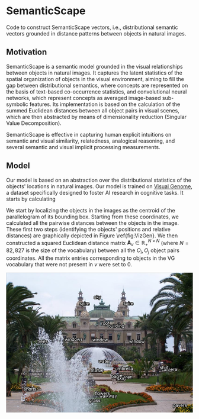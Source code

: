 # SemanticScape
Code to construct SemanticScape vectors, i.e., distributional semantic vectors grounded in distance patterns between objects in natural images.

## Motivation
SemanticScape is a semantic model grounded in the visual relationships between objects in natural images. It captures the latent statistics of the spatial organization of objects in the visual environment, aiming to fill the gap between distributional semantics, where concepts are represented on the basis of text-based co-occurrence statistics, and convolutional neural networks, which represent concepts as averaged image-based sub-symbolic features. Its implementation is based on the calculation of the summed Euclidean distances between all object pairs in visual scenes, which are then abstracted by means of dimensionality reduction (Singular Value Decomposition). 

SemanticScape is effective in capturing human explicit intuitions on semantic and visual similarity, relatedness, analogical reasoning, and several semantic and visual implicit processing measurements.

## Model
Our model is based on an abstraction over the distributional statistics of the objects' locations in natural images. Our model is trained on [Visual Genome](https://link.springer.com/article/10.1007/s11263-016-0981-7), a dataset specifically designed to foster AI research in cognitive tasks. It starts by calculating 

We start by localizing the objects in the images as the centroid of the parallelogram of its bounding box. Starting from these coordinates, we calculated all the pairwise distances between the objects in the image. These first two steps (identifying the objects' positions and relative distances) are graphically depicted in Figure \ref{fig:VizGen}. We then constructed a squared Euclidean distance matrix $\mathbf{A}_v \in \mathbb{R}^{N \times N}_{+}$ (where $N = 82,827$ is the size of the vocabulary) between all the $O_i, O_j$ object pairs coordinates. All the matrix entries corresponding to objects in the VG vocabulary that were not present in $v$ were set to 0. 

![alt text](https://github.com/Andrea-de-Varda/SemanticScape/blob/main/figures/img_with_labels.png?raw=true)

